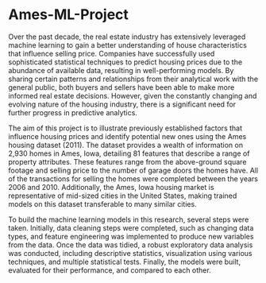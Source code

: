 # Ames-ML-Project
  Over the past decade, the real estate industry has extensively leveraged machine learning to gain a better understanding of house characteristics that influence selling price. Companies have successfully used sophisticated statistical techniques to predict housing prices due to the abundance of available data, resulting in well-performing models. By sharing certain patterns and relationships from their analytical work with the general public, both buyers and sellers have been able to make more informed real estate decisions. However, given the constantly changing and evolving nature of the housing industry, there is a significant need for further progress in predictive analytics.

The aim of this project is to illustrate previously established factors that influence housing prices and identify potential new ones using the Ames housing dataset (2011). The dataset provides a wealth of information on 2,930 homes in Ames, Iowa, detailing 81 features that describe a range of property attributes. These features range from the above-ground square footage and selling price to the number of garage doors the homes have. All of the transactions for selling the homes were completed between the years 2006 and 2010. Additionally, the Ames, Iowa housing market is representative of mid-sized cities in the United States, making trained models on this dataset transferable to many similar cities.

To build the machine learning models in this research, several steps were taken. Initially, data cleaning steps were completed, such as changing data types, and feature engineering was implemented to produce new variables from the data. Once the data was tidied, a robust exploratory data analysis was conducted, including descriptive statistics, visualization using various techniques, and multiple statistical tests. Finally, the models were built, evaluated for their performance, and compared to each other.

